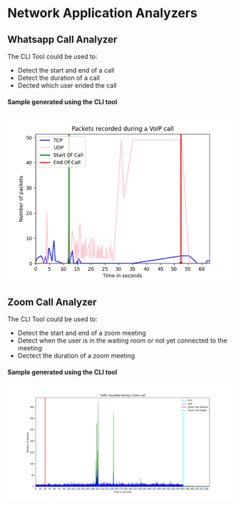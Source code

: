 # Network Application Analyzers

## Whatsapp Call Analyzer

The CLI Tool could be used to:
- Detect the start and end of a call
- Detect the duration of a call
- Dected which user ended the call

#### Sample generated using the CLI tool

![Alt text](Samples/Whatsapp.png)

## Zoom Call Analyzer

The CLI Tool could be used to:
- Detect the start and end of a zoom meeting
- Detect when the user is in the waiting room or not yet connected to the meeting
- Dectect the duration of a zoom meeting

#### Sample generated using the CLI tool

![Alt text](Samples/Zoom.png)